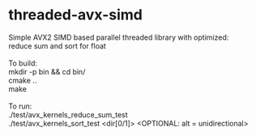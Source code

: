 # threaded-avx-simd<br>
Simple AVX2 SIMD based parallel threaded library with optimized:<br>
reduce sum and sort for float<br>
<br>
To build:<br>
mkdir -p bin && cd bin/<br>
cmake ..<br>
make<br>
<br>
To run:<br>
./test/avx_kernels_reduce_sum_test <array-size><br>
./test/avx_kernels_sort_test <size> <dir[0/1]> <OPTIONAL: alt = unidirectional><br>
